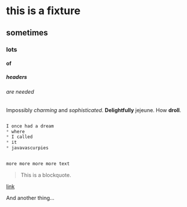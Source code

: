 # this is a fixture

## sometimes

### lots

#### of

##### headers

###### are needed

Impossibly *charming* and _sophisticated_. **Delightfully** jejeune. How __droll__.

```javascript

I once had a dream
* where
* I called
* it
* javavascurpies


more more more more text

```


> This is a blockquote.

[link](//madlib.biz)

And another thing&hellip;

